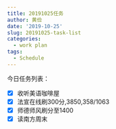 ```yaml
---
title: 20191025任务
author: 黄俭
date: '2019-10-25'
slug: 20191025-task-list
categories:
  - work plan
tags:
  - Schedule
---
```

今日任务列表：

- [X] 收听美语咖啡屋
- [X] 法宣在线刷300分,3850,358/1063
- [X] 师德师风刷分至1400
- [X] 读南方周末